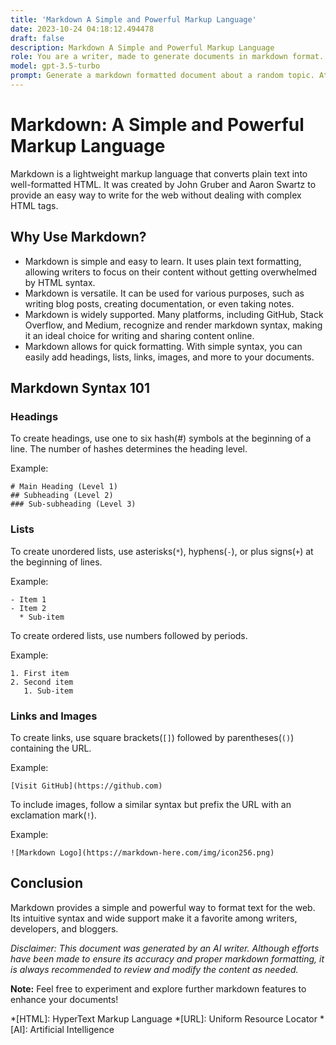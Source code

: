 ```yaml
---
title: 'Markdown A Simple and Powerful Markup Language'
date: 2023-10-24 04:18:12.494478
draft: false
description: Markdown A Simple and Powerful Markup Language
role: You are a writer, made to generate documents in markdown format. It is very important that all of the documents you generate are in valid markdown format.
model: gpt-3.5-turbo
prompt: Generate a markdown formatted document about a random topic. At the bottom, include a disclaimer explaining that the document was generated by you. The first line of the document should be the title. Make sure that the entire document is in proper markdown format, using a mix of various tags to make the document visually appealing.
---
```


# Markdown: A Simple and Powerful Markup Language

Markdown is a lightweight markup language that converts plain text into well-formatted HTML. It was created by John Gruber and Aaron Swartz to provide an easy way to write for the web without dealing with complex HTML tags.

## Why Use Markdown?

- Markdown is simple and easy to learn. It uses plain text formatting, allowing writers to focus on their content without getting overwhelmed by HTML syntax.
- Markdown is versatile. It can be used for various purposes, such as writing blog posts, creating documentation, or even taking notes.
- Markdown is widely supported. Many platforms, including GitHub, Stack Overflow, and Medium, recognize and render markdown syntax, making it an ideal choice for writing and sharing content online.
- Markdown allows for quick formatting. With simple syntax, you can easily add headings, lists, links, images, and more to your documents.

## Markdown Syntax 101

### Headings

To create headings, use one to six hash(#) symbols at the beginning of a line. The number of hashes determines the heading level.

Example:
```
# Main Heading (Level 1)
## Subheading (Level 2)
### Sub-subheading (Level 3)
```

### Lists

To create unordered lists, use asterisks(`*`), hyphens(`-`), or plus signs(`+`) at the beginning of lines.

Example:
```
- Item 1
- Item 2
  * Sub-item
```

To create ordered lists, use numbers followed by periods.

Example:
```
1. First item
2. Second item
   1. Sub-item
```

### Links and Images

To create links, use square brackets(`[]`) followed by parentheses(`()`) containing the URL.

Example:
```
[Visit GitHub](https://github.com)
```

To include images, follow a similar syntax but prefix the URL with an exclamation mark(`!`).

Example:
```
![Markdown Logo](https://markdown-here.com/img/icon256.png)
```

## Conclusion

Markdown provides a simple and powerful way to format text for the web. Its intuitive syntax and wide support make it a favorite among writers, developers, and bloggers.

_Disclaimer: This document was generated by an AI writer. Although efforts have been made to ensure its accuracy and proper markdown formatting, it is always recommended to review and modify the content as needed._

**Note:** Feel free to experiment and explore further markdown features to enhance your documents!

*[HTML]: HyperText Markup Language
*[URL]: Uniform Resource Locator
*[AI]: Artificial Intelligence